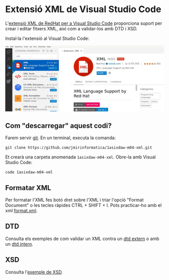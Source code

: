 # Extensió XML de Visual Studio Code

L'[extensió XML de RedHat per a Visual Studio Code](https://marketplace.visualstudio.com/items?itemName=redhat.vscode-xml) proporciona suport per crear i editar fitxers XML, així com a validar-los amb DTD i XSD.

Instal·la l'extensió al Visual Studio Code:

![Captura de pantalla de l'extensió](./screenshot.jpg)

## Com "descarregar" aquest codi?

Farem servir [git](https://es.wikipedia.org/wiki/Git). En un terminal, executa la comanda:

    git clone https://github.com/jmirinformatica/1asixdaw-m04-xml.git

Et crearà una carpeta anomenada `1asixdaw-m04-xml`. Obre-la amb Visual Studio Code:

    code 1asixdaw-m04-xml

## Formatar XML

Per formatar l'XML fes botó dret sobre l'XML i triar l'opció "Format Document" o les tecles ràpides CTRL + SHIFT + I. Pots practicar-ho amb el xml [format.xml](./format.xml).

## DTD

Consulta els exemples de com validar un XML contra un [dtd extern](./dtd_extern/) o amb un [dtd intern](./dtd_intern/).

## XSD

Consulta l'[exemple de XSD](./xsd/).
